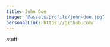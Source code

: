 ```yaml
---
title: John Doe
image: "@assets/profile/john-doe.jpg"
personalLink: https://github.com/
---
```


stuff

